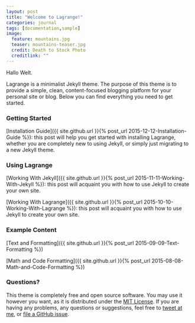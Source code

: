 ```yaml
---
layout: post
title: "Welcome to Lagrange!"
categories: journal
tags: [documentation,sample]
image:
  feature: mountains.jpg
  teaser: mountains-teaser.jpg
  credit: Death to Stock Photo
  creditlink: ""
---
```

Hallo Welt.

Lagrange is a minimalist Jekyll theme. The purpose of this theme is to provide a simple, clean, content-focused blogging platform for your personal site or blog. Below you can find everything you need to get started.

### Getting Started

[Installation Guide]({{ site.github.url }}{% post_url 2015-12-12-Installation-Guide %}): this post will help you get started with installing Lagrange, whether you are completely new to using Jekyll, or simply just migrating to a new Jekyll theme.

### Using Lagrange

[Working With Jekyll]({{ site.github.url }}{% post_url 2015-11-11-Working-With-Jekyll %}): this post will acquaint you with how to use Jekyll to create your own site.

[Working With Lagrange]({{ site.github.url }}{% post_url 2015-10-10-Working-With-Lagrange %}): this post will acquaint you with how to use Jekyll to create your own site.

### Example Content

[Text and Formatting]({{ site.github.url }}{% post_url 2015-09-09-Text-Formatting %})

[Math and Code Formatting]({{ site.github.url }}{% post_url 2015-08-08-Math-and-Code-Formatting %})

### Questions?

This theme is completely free and open source software. You may use it however you want, as it is distributed under the [MIT License](http://choosealicense.com/licenses/mit/). If you are having any problems, any questions or suggestions, feel free to [tweet at me](https://twitter.com/intent/tweet?text=My%question%about%Lagrange%is:%&amp;via=paululele), or [file a GitHub issue](https://github.com/lenpaul/lagrange/issues/new).
